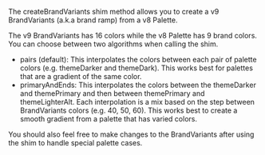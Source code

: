 The createBrandVariants shim method allows you to create a v9 BrandVariants (a.k.a brand ramp) from a v8 Palette.

The v9 BrandVariants has 16 colors while the v8 Palette has 9 brand colors. You can choose between two algorithms when calling the shim.

- pairs (default): This interpolates the colors between each pair of palette colors (e.g. themeDarker and themeDark). This works best for palettes that are a gradient of the same color.
- primaryAndEnds: This interpolates the colors between the themeDarker and themePrimary and then between themePrimary and themeLighterAlt. Each interpolation is a mix based on the step between BrandVariants colors (e.g. 40, 50, 60). This works best to create a smooth gradient from a palette that has varied colors.

You should also feel free to make changes to the BrandVariants after using the shim to handle special palette cases.
